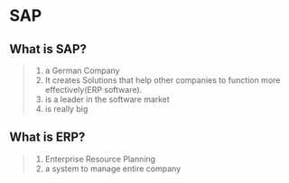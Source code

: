 # SAP

## What is SAP?
> 1. a German Company
> 2. It creates Solutions that help other companies to function more effectively(ERP software).
> 3. is a leader in the software market
> 4. is really big


## What is ERP?
> 1. Enterprise Resource Planning
> 2. a system to manage entire company
